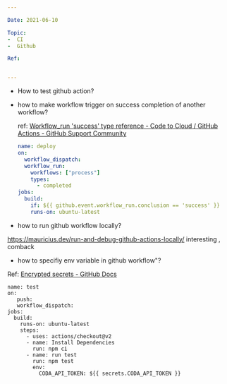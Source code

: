 ```yaml
---

Date: 2021-06-10

Topic:
-  CI
-  Github

Ref:


---
```


  * How to test github action?

* how to make workflow trigger on success completion of another workflow?

	ref: [Workflow_run 'success' type reference - Code to Cloud / GitHub Actions - GitHub Support Community](https://github.community/t/workflow-run-success-type-reference/133194/4)
	
	
	```yml
	name: deploy
	on:
	  workflow_dispatch:  
	  workflow_run:
		workflows: ["process"]
		types:
		  - completed    
	jobs:
	  build:
		if: ${{ github.event.workflow_run.conclusion == 'success' }}
		runs-on: ubuntu-latest
	
	```
* how to run github workflow locally?

https://mauricius.dev/run-and-debug-github-actions-locally/
interesting , comback

* how to specifiy env variable in github workflow"?

Ref: [Encrypted secrets - GitHub Docs](https://docs.github.com/en/actions/reference/encrypted-secrets)
```
name: test
on: 
   push:
   workflow_dispatch:
jobs:
  build:
    runs-on: ubuntu-latest
    steps:
      - uses: actions/checkout@v2
      - name: Install Dependencies
        run: npm ci
      - name: run test
        run: npm test
        env:
          CODA_API_TOKEN: ${{ secrets.CODA_API_TOKEN }}

```


